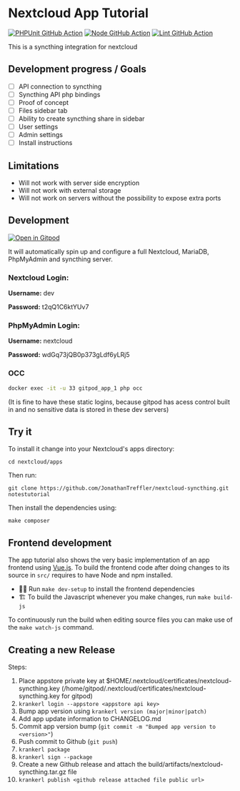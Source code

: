 # Nextcloud App Tutorial

[![PHPUnit GitHub Action](https://github.com/nextcloud/app-tutorial/workflows/PHPUnit/badge.svg)](https://github.com/nextcloud/app-tutorial/actions?query=workflow%3APHPUnit)
[![Node GitHub Action](https://github.com/nextcloud/app-tutorial/workflows/Node/badge.svg)](https://github.com/nextcloud/app-tutorial/actions?query=workflow%3ANode)
[![Lint GitHub Action](https://github.com/nextcloud/app-tutorial/workflows/Lint/badge.svg)](https://github.com/nextcloud/app-tutorial/actions?query=workflow%3ALint)

This is a syncthing integration for nextcloud

## Development progress / Goals

- [ ] API connection to syncthing
- [ ] Syncthing API php bindings
- [ ] Proof of concept
- [ ] Files sidebar tab
- [ ] Ability to create syncthing share in sidebar
- [ ] User settings
- [ ] Admin settings
- [ ] Install instructions

## Limitations

- Will not work with server side encryption
- Will not work with external storage
- Will not work on servers without the possibility to expose extra ports


## Development
[![Open in Gitpod](https://gitpod.io/button/open-in-gitpod.svg)](https://gitpod.io/#https://github.com/JonathanTreffler/nextcloud-syncthing/)

It will automatically spin up and configure a full Nextcloud, MariaDB, PhpMyAdmin and syncthing server.

### Nextcloud Login:
**Username:** dev

**Password:** t2qQ1C6ktYUv7

### PhpMyAdmin Login:
**Username:** nextcloud

**Password:** wdGq73jQB0p373gLdf6yLRj5

### OCC
```bash
docker exec -it -u 33 gitpod_app_1 php occ
```

(It is fine to have these static logins, because gitpod has acess control built in and no sensitive data is stored in these dev servers)

## Try it 
To install it change into your Nextcloud's apps directory:

    cd nextcloud/apps

Then run:

    git clone https://github.com/JonathanTreffler/nextcloud-syncthing.git notestutorial

Then install the dependencies using:

    make composer

## Frontend development

The app tutorial also shows the very basic implementation of an app frontend using [Vue.js](https://vuejs.org/). To build the frontend code after doing changes to its source in `src/` requires to have Node and npm installed.

- 👩‍💻 Run `make dev-setup` to install the frontend dependencies
- 🏗 To build the Javascript whenever you make changes, run `make build-js`

To continuously run the build when editing source files you can make use of the `make watch-js` command.

## Creating a new Release

Steps:
1. Place appstore private key at $HOME/.nextcloud/certificates/nextcloud-syncthing.key (/home/gitpod/.nextcloud/certificates/nextcloud-syncthing.key for gitpod)
1. `krankerl login --appstore <appstore api key>`
1. Bump app version using `krankerl version (major|minor|patch)`
1. Add app update information to CHANGELOG.md
1. Commit app version bump (`git commit -m "Bumped app version to <version>"`)
1. Push commit to Github (`git push`)
1. `krankerl package`
1. `krankerl sign --package`
1. Create a new Github release and attach the build/artifacts/nextcloud-syncthing.tar.gz file
1. `krankerl publish <github release attached file public url>`